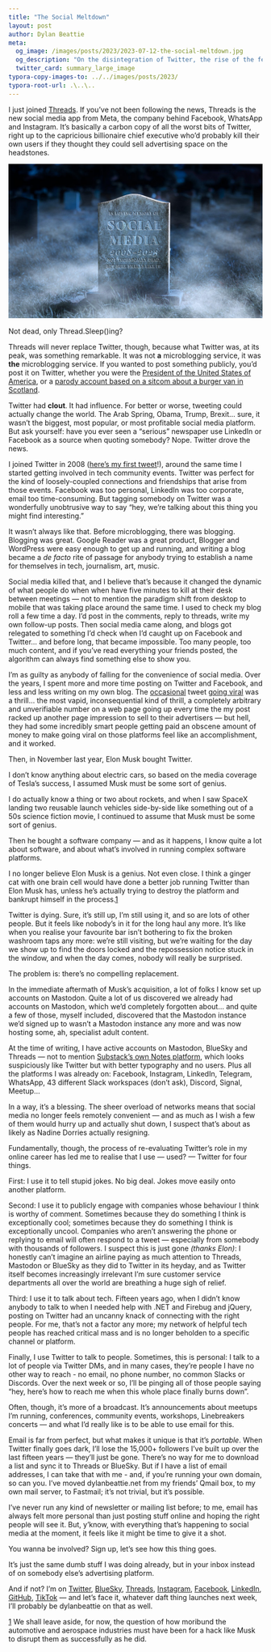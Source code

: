 ```yaml
---
title: "The Social Meltdown"
layout: post
author: Dylan Beattie
meta:
  og_image: /images/posts/2023/2023-07-12-the-social-meltdown.jpg
  og_description: "On the disintegration of Twitter, the rise of the fediverse, and choice overload."
  twitter_card: summary_large_image
typora-copy-images-to: ../../images/posts/2023/
typora-root-url: .\..\..
---
```


I just joined [Threads](https://www.threads.net/@dylanbeattie). If you’ve not been following the news, Threads is the new social media app from Meta, the company behind Facebook, WhatsApp and Instagram. It’s basically a carbon copy of all the worst bits of Twitter, right up to the capricious billionaire chief executive who’d probably kill their own users if they thought they could sell advertising space on the headstones.

![A graveyard in the cold winter moonlight. headstone reads "IN LOVING MEMORY OF SOCIAL MEDIA 2008-2023. NOT TECHNICALLY DEAD, BUT SURE SMELLS LIKE IT". Cold mist crawls across the frozen ground and the whole thing is hella spooky.](/images/posts/2023/substack-af7d609c-1c60-4d28-b0e5-95e698be2b20_1920x1163.jpeg)

Not dead, only Thread.Sleep()ing?

Threads will never replace Twitter, though, because what Twitter was, at its peak, was something remarkable. It was not **a** microblogging service, it was **the** microblogging service. If you wanted to post something publicly, you’d post it on Twitter, whether you were the [President of the United States of America](https://twitter.com/potus), or a [parody account based on a sitcom about a burger van in Scotland](https://twitter.com/bobservant).

Twitter had **clout**. It had influence. For better or worse, tweeting could actually change the world. The Arab Spring, Obama, Trump, Brexit… sure, it wasn’t the biggest, most popular, or most profitable social media platform. But ask yourself: have you ever seen a “serious” newspaper use LinkedIn or Facebook as a source when quoting somebody? Nope. Twitter drove the news.

I joined Twitter in 2008 ([here’s my first tweet](https://twitter.com/dylanbeattie/status/813023431)!), around the same time I started getting involved in tech community events. Twitter was perfect for the kind of loosely-coupled connections and friendships that arise from those events. Facebook was too personal, LinkedIn was too corporate, email too time-consuming. But tagging somebody on Twitter was a wonderfully unobtrusive way to say “hey, we’re talking about this thing you might find interesting.”

It wasn’t always like that. Before microblogging, there was blogging. Blogging was great. Google Reader was a great product, Blogger and WordPress were easy enough to get up and running, and writing a blog became a *de facto* rite of passage for anybody trying to establish a name for themselves in tech, journalism, art, music.

Social media killed that, and I believe that’s because it changed the dynamic of what people do when when have five minutes to kill at their desk between meetings —  not to mention the paradigm shift from desktop to mobile that was taking place around the same time. I used to check my blog roll a few time a day. I’d post in the comments, reply to threads, write my own follow-up posts. Then social media came along, and blogs got relegated to something I’d check when I’d caught up on Facebook and Twitter… and before long, that became impossible. Too many people, too much content, and if you’ve read everything your friends posted, the algorithm can always find something else to show you.

I’m as guilty as anybody of falling for the convenience of social media. Over the years, I spent more and more time posting on Twitter and Facebook, and less and less writing on my own blog. The [occasional](https://twitter.com/dylanbeattie/status/1541546213564194816) tweet [going viral](https://twitter.com/dylanbeattie/status/103804183274192897) was a thrill… the most vapid, inconsequential kind of thrill, a completely arbitrary and unverifiable number on a web page going up every time the my post racked up another page impression to sell to their advertisers — but hell, they had some incredibly smart people getting paid an obscene amount of money to make going viral on those platforms feel like an accomplishment, and it worked.

Then, in November last year, Elon Musk bought Twitter.

I don’t know anything about electric cars, so based on the media coverage of Tesla’s success, I assumed Musk must be some sort of genius. 

I do actually know a thing or two about rockets, and when I saw SpaceX landing two reusable launch vehicles side-by-side like something out of a 50s science fiction movie, I continued to assume that Musk must be some sort of genius.

Then he bought a software company — and as it happens, I know quite a lot about software, and about what’s involved in running complex software platforms.

I no longer believe Elon Musk is a genius. Not even close. I think a ginger cat with one brain cell would have done a better job running Twitter than Elon Musk has, unless he’s actually trying to destroy the platform and bankrupt himself in the process.[1](#footnote-1)

Twitter is dying. Sure, it’s still up, I’m still using it, and so are lots of other people. But it feels like nobody’s in it for the long haul any more. It’s like when you realise your favourite bar isn’t bothering to fix the broken washroom taps any more: we’re still visiting, but we’re waiting for the day we show up to find the doors locked and the repossession notice stuck in the window, and when the day comes, nobody will really be surprised.

The problem is: there’s no compelling replacement.

In the immediate aftermath of Musk’s acquisition, a lot of folks I know set up accounts on Mastodon. Quite a lot of us discovered we already had accounts on Mastodon, which we’d completely forgotten about… and quite a few of those, myself included, discovered that the Mastodon instance we’d signed up to wasn’t a Mastodon instance any more and was now hosting some, ah, specialist adult content.

At the  time of writing, I have active accounts on Mastodon, BlueSky and Threads — not to mention [Substack’s own Notes platform](https://substack.com/@dylanbeattie), which looks suspiciously like Twitter but with better typography and no users. Plus all the platforms I was already on: Facebook, Instagram, LinkedIn, Telegram, WhatsApp, 43 different Slack workspaces (don’t ask), Discord, Signal, Meetup…

In a way, it’s a blessing. The sheer overload of networks means that social media no longer feels remotely convenient — and as much as I wish a few of them would hurry up and actually shut down, I suspect that’s about as likely as Nadine Dorries actually resigning.

Fundamentally, though, the process of re-evaluating Twitter’s role in my online career has led me to realise that I use — used? — Twitter for four things. 

First: I use it to tell stupid jokes. No big deal. Jokes move easily onto another platform.

Second: I use it to publicly engage with companies whose behaviour I think is worthy of comment. Sometimes because they do something I think is exceptionally cool; sometimes because they do something I think is exceptionally uncool. Companies who aren’t answering the phone or replying to email will often respond to a tweet — especially from somebody with thousands of followers. I suspect this is just gone *(thanks Elon)*: I honestly can’t imagine an airline paying as much attention to Threads, Mastodon or BlueSky as they did to Twitter in its heyday, and as Twitter itself becomes increasingly irrelevant I’m sure customer service departments all over the world are breathing a huge sigh of relief.

Third: I use it to talk about tech. Fifteen years ago, when I didn’t know anybody to talk to when I needed help with .NET and Firebug and jQuery, posting on Twitter had an uncanny knack of connecting with the right people. For me, that’s not a factor any more; my network of helpful tech people has reached critical mass and is no longer beholden to a specific channel or platform.

Finally, I use Twitter to talk to people. Sometimes, this is personal: I talk to a lot of people via Twitter DMs, and in many cases, they’re people I have no other way to reach - no email, no phone number, no common Slacks or Discords. Over the next week or so, I’ll be pinging all of those people saying “hey, here’s how to reach me when this whole place finally burns down”.

Often, though, it’s more of a broadcast. It’s announcements about meetups I’m running, conferences, community events, workshops, Linebreakers concerts — and what I’d really like is to be able to use email for this.

Email is far from perfect, but what makes it unique is that it’s *portable*. When Twitter finally goes dark, I’ll lose the 15,000+ followers I’ve built up over the last fifteen years — they’ll just be gone. There’s no way for me to download a list and sync it to Threads or BlueSky. But if I have a list of email addresses, I can take that with me - and, if you’re running your own domain, so can you. I’ve moved dylanbeattie.net from my friends’ Qmail box, to my own mail server, to Fastmail; it’s not trivial, but it’s possible. 

I’ve never run any kind of newsletter or mailing list before; to me, email has always felt more personal than just posting stuff online and hoping the right people will see it. But, y’know, with everything that’s happening to social media at the moment, it feels like it might be time to give it a shot.

You wanna be involved? Sign up, let’s see how this thing goes.

It’s just the same dumb stuff I was doing already, but in your inbox instead of on somebody else’s advertising platform.

And if not? I’m on [Twitter](https://twitter.com/dylanbeattie), [BlueSky](https://bsky.app/profile/dylanbeattie.net), [Threads](https://www.threads.net/@dylanbeattie), [Instagram](https://www.instagram.com/dylanbeattie/), [Facebook](https://www.facebook.com/dylanbeattie), [LinkedIn](https://www.linkedin.com/in/dylanbeattie/), [GitHub](https://github.com/dylanbeattie), [TikTok](https://www.tiktok.com/@dylan_beattie) — and let’s face it, whatever daft thing launches next week, I’ll probably be dylanbeattie on that as well.

[1](#footnote-anchor-1) We shall leave aside, for now, the question of how moribund the automotive and aerospace industries must have been for a hack like Musk to disrupt them as successfully as he did.
